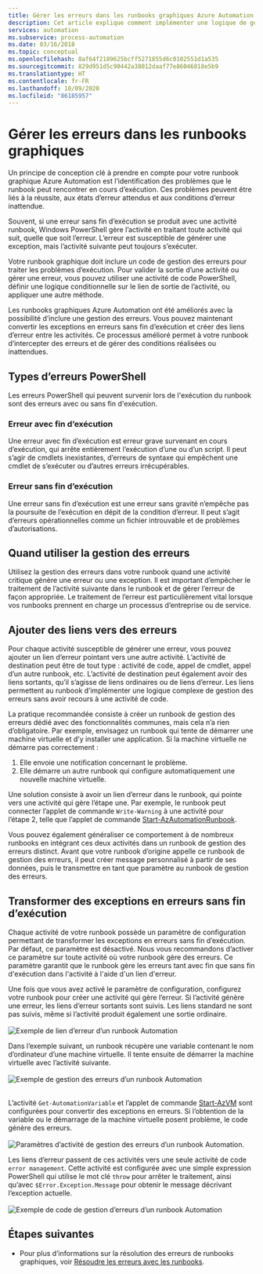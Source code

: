 ```yaml
---
title: Gérer les erreurs dans les runbooks graphiques Azure Automation
description: Cet article explique comment implémenter une logique de gestion des erreurs dans des runbooks graphiques.
services: automation
ms.subservice: process-automation
ms.date: 03/16/2018
ms.topic: conceptual
ms.openlocfilehash: 8af64f2189625bcff5271855d6c0102551d1a535
ms.sourcegitcommit: 829d951d5c90442a38012daaf77e86046018e5b9
ms.translationtype: HT
ms.contentlocale: fr-FR
ms.lasthandoff: 10/09/2020
ms.locfileid: "86185957"
---
```

# <a name="handle-errors-in-graphical-runbooks"></a>Gérer les erreurs dans les runbooks graphiques

Un principe de conception clé à prendre en compte pour votre runbook graphique Azure Automation est l’identification des problèmes que le runbook peut rencontrer en cours d’exécution. Ces problèmes peuvent être liés à la réussite, aux états d’erreur attendus et aux conditions d’erreur inattendue.

Souvent, si une erreur sans fin d’exécution se produit avec une activité runbook, Windows PowerShell gère l’activité en traitant toute activité qui suit, quelle que soit l’erreur. L’erreur est susceptible de générer une exception, mais l’activité suivante peut toujours s’exécuter.

Votre runbook graphique doit inclure un code de gestion des erreurs pour traiter les problèmes d’exécution. Pour valider la sortie d’une activité ou gérer une erreur, vous pouvez utiliser une activité de code PowerShell, définir une logique conditionnelle sur le lien de sortie de l’activité, ou appliquer une autre méthode.

Les runbooks graphiques Azure Automation ont été améliorés avec la possibilité d’inclure une gestion des erreurs. Vous pouvez maintenant convertir les exceptions en erreurs sans fin d’exécution et créer des liens d’erreur entre les activités. Ce processus amélioré permet à votre runbook d’intercepter des erreurs et de gérer des conditions réalisées ou inattendues. 

## <a name="powershell-error-types"></a>Types d’erreurs PowerShell

Les erreurs PowerShell qui peuvent survenir lors de l'exécution du runbook sont des erreurs avec ou sans fin d'exécution.
 
### <a name="terminating-error"></a>Erreur avec fin d’exécution

Une erreur avec fin d’exécution est erreur grave survenant en cours d’exécution, qui arrête entièrement l’exécution d’une ou d’un script. Il peut s’agir de cmdlets inexistantes, d’erreurs de syntaxe qui empêchent une cmdlet de s’exécuter ou d’autres erreurs irrécupérables.

### <a name="non-terminating-error"></a>Erreur sans fin d’exécution

Une erreur sans fin d’exécution est une erreur sans gravité n’empêche pas la poursuite de l’exécution en dépit de la condition d’erreur. Il peut s’agit d’erreurs opérationnelles comme un fichier introuvable et de problèmes d’autorisations.

## <a name="when-to-use-error-handling"></a>Quand utiliser la gestion des erreurs

Utilisez la gestion des erreurs dans votre runbook quand une activité critique génère une erreur ou une exception. Il est important d’empêcher le traitement de l’activité suivante dans le runbook et de gérer l’erreur de façon appropriée. Le traitement de l’erreur est particulièrement vital lorsque vos runbooks prennent en charge un processus d’entreprise ou de service.

## <a name="add-error-links"></a>Ajouter des liens vers des erreurs

Pour chaque activité susceptible de générer une erreur, vous pouvez ajouter un lien d’erreur pointant vers une autre activité. L’activité de destination peut être de tout type : activité de code, appel de cmdlet, appel d’un autre runbook, etc. L’activité de destination peut également avoir des liens sortants, qu’il s’agisse de liens ordinaires ou de liens d’erreur. Les liens permettent au runbook d’implémenter une logique complexe de gestion des erreurs sans avoir recours à une activité de code.

La pratique recommandée consiste à créer un runbook de gestion des erreurs dédié avec des fonctionnalités communes, mais cela n’a rien d’obligatoire. Par exemple, envisagez un runbook qui tente de démarrer une machine virtuelle et d’y installer une application. Si la machine virtuelle ne démarre pas correctement :

1. Elle envoie une notification concernant le problème.
2. Elle démarre un autre runbook qui configure automatiquement une nouvelle machine virtuelle.

Une solution consiste à avoir un lien d’erreur dans le runbook, qui pointe vers une activité qui gère l’étape une. Par exemple, le runbook peut connecter l’applet de commande `Write-Warning` à une activité pour l’étape 2, telle que l’applet de commande [Start-AzAutomationRunbook](/powershell/module/az.automation/start-azautomationrunbook?view=azps-3.5.0).

Vous pouvez également généraliser ce comportement à de nombreux runbooks en intégrant ces deux activités dans un runbook de gestion des erreurs distinct. Avant que votre runbook d’origine appelle ce runbook de gestion des erreurs, il peut créer message personnalisé à partir de ses données, puis le transmettre en tant que paramètre au runbook de gestion des erreurs.

## <a name="turn-exceptions-into-non-terminating-errors"></a>Transformer des exceptions en erreurs sans fin d’exécution

Chaque activité de votre runbook possède un paramètre de configuration permettant de transformer les exceptions en erreurs sans fin d’exécution. Par défaut, ce paramètre est désactivé. Nous vous recommandons d’activer ce paramètre sur toute activité où votre runbook gère des erreurs. Ce paramètre garantit que le runbook gère les erreurs tant avec fin que sans fin d'exécution dans l'activité à l'aide d'un lien d'erreur.  

Une fois que vous avez activé le paramètre de configuration, configurez votre runbook pour créer une activité qui gère l’erreur. Si l’activité génère une erreur, les liens d’erreur sortants sont suivis. Les liens standard ne sont pas suivis, même si l’activité produit également une sortie ordinaire.<br><br> ![Exemple de lien d’erreur d’un runbook Automation](media/automation-runbook-graphical-error-handling/error-link-example.png)

Dans l’exemple suivant, un runbook récupère une variable contenant le nom d’ordinateur d’une machine virtuelle. Il tente ensuite de démarrer la machine virtuelle avec l’activité suivante.<br><br> ![Exemple de gestion des erreurs d’un runbook Automation](media/automation-runbook-graphical-error-handling/runbook-example-error-handling.png)<br><br>      

L’activité `Get-AutomationVariable` et l’applet de commande [Start-AzVM](/powershell/module/Az.Compute/Start-AzVM?view=azps-3.5.0) sont configurées pour convertir des exceptions en erreurs. Si l’obtention de la variable ou le démarrage de la machine virtuelle posent problème, le code génère des erreurs.<br><br> ![Paramètres d’activité de gestion des erreurs d’un runbook Automation](media/automation-runbook-graphical-error-handling/activity-blade-convertexception-option.png).

Les liens d’erreur passent de ces activités vers une seule activité de code `error management`. Cette activité est configurée avec une simple expression PowerShell qui utilise le mot clé `throw` pour arrêter le traitement, ainsi qu’avec `$Error.Exception.Message` pour obtenir le message décrivant l’exception actuelle.<br><br> ![Exemple de code de gestion d’erreurs d’un runbook Automation](media/automation-runbook-graphical-error-handling/runbook-example-error-handling-code.png)

## <a name="next-steps"></a>Étapes suivantes

* Pour plus d’informations sur la résolution des erreurs de runbooks graphiques, voir [Résoudre les erreurs avec les runbooks](troubleshoot/runbooks.md).
